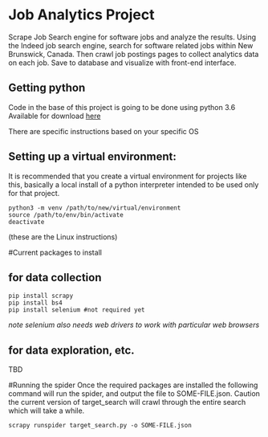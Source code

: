 # Job Analytics Project
Scrape Job Search engine for software jobs and analyze the results.
Using the Indeed job search engine, search for software related jobs within New Brunswick, Canada. Then crawl job postings pages to collect analytics data on each job.
Save to database and visualize with front-end interface.

## Getting python
Code in the base of this project is going to be done using python 3.6
Available for download [here](https://www.python.org/downloads/)

There are specific instructions based on your specific OS

## Setting up a virtual environment:
It is recommended that you create a virtual environment for projects like this, basically a 
local install of a python interpreter intended to be used only for that project.

```
python3 -m venv /path/to/new/virtual/environment
source /path/to/env/bin/activate
deactivate
```
(these are the Linux instructions)

#Current packages to install
## for data collection
```
pip install scrapy
pip install bs4
pip install selenium #not required yet
``` 
*note selenium also needs web drivers to work with particular web browsers*

## for data exploration, etc.
TBD

#Running the spider
Once the required packages are installed the following command will run the spider, and output the file to
SOME-FILE.json. Caution the current version of target_search will crawl through the entire search which will take a while.
```
scrapy runspider target_search.py -o SOME-FILE.json
```